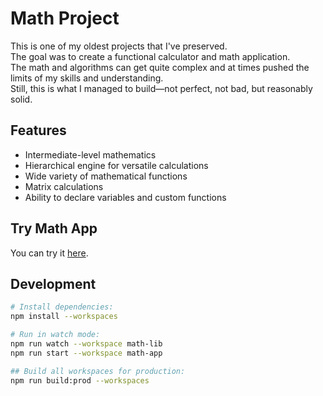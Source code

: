 # Math Project

This is one of my oldest projects that I've preserved.  
The goal was to create a functional calculator and math application.  
The math and algorithms can get quite complex and at times pushed the limits of my skills and understanding.  
Still, this is what I managed to build—not perfect, not bad, but reasonably solid.

## Features

* Intermediate-level mathematics
* Hierarchical engine for versatile calculations
* Wide variety of mathematical functions
* Matrix calculations
* Ability to declare variables and custom functions

## Try Math App

You can try it [here](https://pahkasoft.github.io/math-app/index.html).

## Development

```bash
# Install dependencies:
npm install --workspaces

# Run in watch mode:
npm run watch --workspace math-lib
npm run start --workspace math-app

## Build all workspaces for production:
npm run build:prod --workspaces
```
